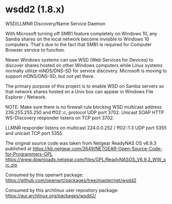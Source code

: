 # wsdd2 (1.8.x)
WSD/LLMNR Discovery/Name Service Daemon

With Microsoft turning off SMB1 feature completely on Windows 10, any Samba shares on the
local network become invisible to Windows 10 computers. That's due to the fact that SMB1 is
required for Computer Browser service to function.

Newer Windows systems can use WSD (Web Services for Devices) to discover shares hosted on
other Windows computers while Linux systems normally utilize mNDS/DNS-SD for service discovery.
Microsoft is moving to support mDNS/DNS-SD, but not yet there.

The primary purpose of this project is to enable WSD on Samba servers so that network shares
hosted on a Unix box can appear in Windows File Explorer / Network.

NOTE: Make sure there is no firewall rule blocking WSD multicast address
239.255.255.250 and ff02::c, protocol UDP port 3702. Unicast SOAP HTTP
WS-Discovery responder listens on TCP port 3702.

LLMNR responder listens on multicast 224.0.0.252 / ff02::1:3 UDP port 5355
and unicast TCP port 5355.

The original source code was taken from Netgear ReadyNAS OS v6.9.3 published at
https://kb.netgear.com/2649/NETGEAR-Open-Source-Code-for-Programmers-GPL
https://www.downloads.netgear.com/files/GPL/ReadyNASOS_V6.9.3_WW_src.zip

Consumed by this openwrt package:
https://github.com/openwrt/packages/tree/master/net/wsdd2

Consumed by this archlinux user repository package:
https://aur.archlinux.org/packages/wsdd2/

